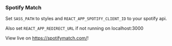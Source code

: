 ### Spotify Match


Set `SASS_PATH` to styles and `REACT_APP_SPOTIFY_CLIENT_ID` to your spotify api.

Also set `REACT_APP_REDIRECT_URL` if not running on localhost:3000


View live on https://spotifymatch.com/!
